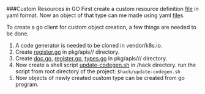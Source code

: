 ###Custom Resources in GO
First create a custom resource definition [file](/yaml/crontabClient.yaml) in yaml format.
Now an object of that type can me made using yaml [file](/yaml/crontabDefination.yaml)s.

To create a go client for custom object creation,  a few things are needed to be done.
1. A code generator is needed to be cloned in vendor/k8s.io.
2. Create [register.go](pkg/apis/examplecrd.com/register.go)  in pkg/apis/<group-name>/ directory.
3. Create [doc.go](pkg/apis/examplecrd.com/v1/doc.go), [register.go](pkg/apis/examplecrd.com/v1/register.go),
[types.go](pkg/apis/examplecrd.com/v1/types.go) in pkg/apis/<group-name>/<api-version>/ directory.
4. Now create a shell script [update-codegen.sh](hack/update-codegen.sh) in /hack directory.
run the script from root directory of the project:
``
$hack/update-codegen.sh 
``
5. Now objects of newly created custom type can be created from go program.

